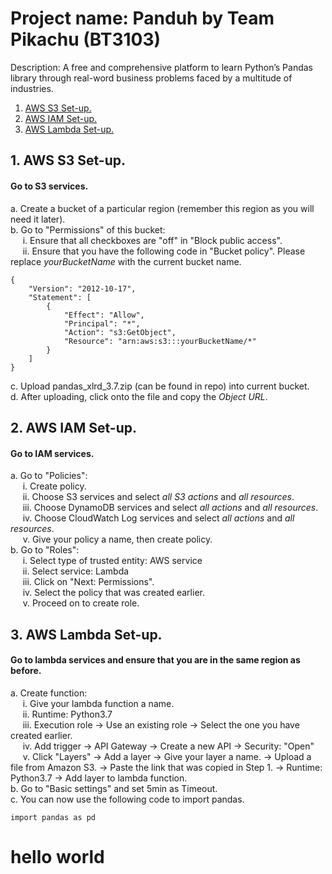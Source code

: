 # Project name: Panduh by Team Pikachu (BT3103)
Description: A free and comprehensive platform to learn Python’s Pandas library through real-word business problems faced by a multitude of industries. 

1. [ AWS S3 Set-up. ](#s3)
2. [ AWS IAM Set-up. ](#iam)
3. [ AWS Lambda Set-up. ](#lambda)

<a name="s3"></a>
## 1. AWS S3 Set-up.
#### Go to S3 services.
a. Create a bucket of a particular region (remember this region as you will need it later).</br>
b. Go to "Permissions" of this bucket:</br>
&nbsp;&nbsp;&nbsp;&nbsp; i. Ensure that all checkboxes are "off" in "Block public access". </br>
&nbsp;&nbsp;&nbsp;&nbsp; ii. Ensure that you have the following code in "Bucket policy". Please replace *yourBucketName* with the current bucket name. </br>
```
{
    "Version": "2012-10-17",
    "Statement": [
        {
            "Effect": "Allow",
            "Principal": "*",
            "Action": "s3:GetObject",
            "Resource": "arn:aws:s3:::yourBucketName/*"
        }
    ]
}
```
c. Upload pandas_xlrd_3.7.zip (can be found in repo) into current bucket. </br>
d. After uploading, click onto the file and copy the *Object URL*. </br>

<a name="iam"></a>
## 2. AWS IAM Set-up.
#### Go to IAM services.
a. Go to "Policies":</br>
&nbsp;&nbsp;&nbsp;&nbsp; i. Create policy. </br>
&nbsp;&nbsp;&nbsp;&nbsp; ii. Choose S3 services and select *all S3 actions* and *all resources*. </br>
&nbsp;&nbsp;&nbsp;&nbsp; iii. Choose DynamoDB services and select *all actions* and *all resources*. </br>
&nbsp;&nbsp;&nbsp;&nbsp; iv. Choose CloudWatch Log services and select *all actions* and *all resources*. </br>
&nbsp;&nbsp;&nbsp;&nbsp; v. Give your policy a name, then create policy. </br>
b. Go to "Roles":</br>
&nbsp;&nbsp;&nbsp;&nbsp; i. Select type of trusted entity: AWS service </br>
&nbsp;&nbsp;&nbsp;&nbsp; ii. Select service: Lambda </br>
&nbsp;&nbsp;&nbsp;&nbsp; iii. Click on "Next: Permissions". </br>
&nbsp;&nbsp;&nbsp;&nbsp; iv. Select the policy that was created earlier. </br>
&nbsp;&nbsp;&nbsp;&nbsp; v. Proceed on to create role. </br>

<a name="lambda"></a>
## 3. AWS Lambda Set-up.
#### Go to lambda services and ensure that you are in the same region as before.
a. Create function:</br>
&nbsp;&nbsp;&nbsp;&nbsp; i. Give your lambda function a name. </br>
&nbsp;&nbsp;&nbsp;&nbsp; ii. Runtime: Python3.7 </br>
&nbsp;&nbsp;&nbsp;&nbsp; iii. Execution role -> Use an existing role -> Select the one you have created earlier. </br>
&nbsp;&nbsp;&nbsp;&nbsp; iv. Add trigger -> API Gateway -> Create a new API -> Security: "Open" </br>
&nbsp;&nbsp;&nbsp;&nbsp; v. Click "Layers" -> Add a layer -> Give your layer a name. -> Upload a file from Amazon S3. -> Paste the link that was copied in Step 1. -> Runtime: Python3.7 -> Add layer to lambda function. </br>
b. Go to "Basic settings" and set 5min as Timeout.</br>
c. You can now use the following code to import pandas. </br>
```
import pandas as pd
```
# hello world
